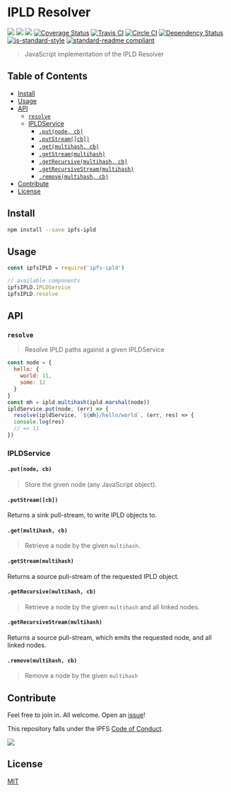 # IPLD Resolver

[![](https://img.shields.io/badge/made%20by-Protocol%20Labs-blue.svg?style=flat-square)](http://ipn.io)
[![](https://img.shields.io/badge/project-IPFS-blue.svg?style=flat-square)](http://ipfs.io/)
[![](https://img.shields.io/badge/freenode-%23ipfs-blue.svg?style=flat-square)](http://webchat.freenode.net/?channels=%23ipfs)
[![Coverage Status](https://coveralls.io/repos/github/ipfs/js-ipld-resolver/badge.svg?branch=master)](https://coveralls.io/github/ipfs/js-ipld-resolver?branch=master)
[![Travis CI](https://travis-ci.org/ipfs/js-ipld-resolver.svg?branch=master)](https://travis-ci.org/ipfs/js-ipld-resolver)
[![Circle CI](https://circleci.com/gh/ipfs/js-ipld-resolver.svg?style=svg)](https://circleci.com/gh/ipfs/js-ipld-resolver)
[![Dependency Status](https://david-dm.org/ipfs/js-ipld-resolver.svg?style=flat-square)](https://david-dm.org/ipfs/js-ipld-resolver)
[![js-standard-style](https://img.shields.io/badge/code%20style-standard-brightgreen.svg?style=flat-square)](https://github.com/feross/standard)
[![standard-readme compliant](https://img.shields.io/badge/standard--readme-OK-green.svg?style=flat-square)](https://github.com/RichardLitt/standard-readme)

> JavaScript implementation of the IPLD Resolver

## Table of Contents

* [Install](#install)
* [Usage](#usage)
* [API](#api)
  + [`resolve`](#resolve)
  + [IPLDService](#ipldservice)
    - [`.put(node, cb)`](#putnode-cb)
    - [`.putStream([cb])`](#putstreamcb)
    - [`.get(multihash, cb)`](#getmultihash-cb)
    - [`.getStream(multihash)`](#getstreammultihash)
    - [`.getRecursive(multihash, cb)`](#getrecursivemultihash-cb)
    - [`.getRecursiveStream(multihash)`](#getrecursivestreammultihash)
    - [`.remove(multihash, cb)`](#removemultihash-cb)
* [Contribute](#contribute)
* [License](#license)

## Install

```bash
npm install --save ipfs-ipld
```

## Usage

```js
const ipfsIPLD = require('ipfs-ipld')

// available components
ipfsIPLD.IPLDService
ipfsIPLD.resolve
```

## API

### `resolve`

> Resolve IPLD paths against a given IPLDService

```js
const node = {
  hello: {
    world: 11,
    some: 12
  }
}
const mh = ipld.multihash(ipld.marshal(node))
ipldService.put(node, (err) => {
  resolve(ipldService, `${mh}/hello/world`, (err, res) => {
  console.log(res)
  // => 11
})
```

### IPLDService

#### `.put(node, cb)`

> Store the given node (any JavaScript object).

#### `.putStream([cb])`

Returns a sink pull-stream, to write IPLD objects to.

#### `.get(multihash, cb)`

> Retrieve a node by the given `multihash`.

#### `.getStream(multihash)`

Returns a source pull-stream of the requested IPLD object.

#### `.getRecursive(multihash, cb)`

> Retrieve a node by the given `multihash` and all linked nodes.

#### `.getRecursiveStream(multihash)`

Returns a source pull-stream, which emits the requested node, and
all linked nodes.

#### `.remove(multihash, cb)`

> Remove a node by the given `multihash`

## Contribute

Feel free to join in. All welcome. Open an [issue](https://github.com/ipfs/js-ipfs-ipld/issues)!

This repository falls under the IPFS [Code of Conduct](https://github.com/ipfs/community/blob/master/code-of-conduct.md).

[![](https://cdn.rawgit.com/jbenet/contribute-ipfs-gif/master/img/contribute.gif)](https://github.com/ipfs/community/blob/master/contributing.md)

## License

[MIT](LICENSE)
